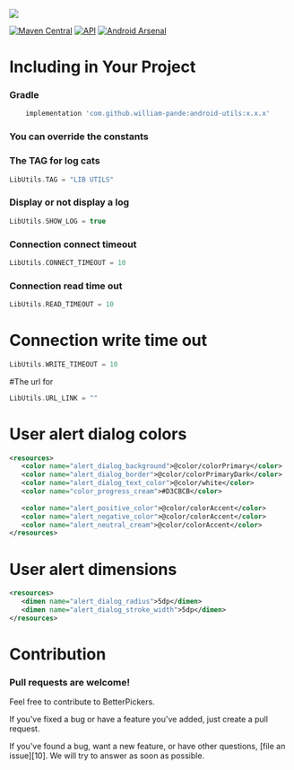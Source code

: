[![](https://jitpack.io/v/WilliamPande/android-utils.svg)](https://jitpack.io/#WilliamPande/android-utils)

[![Maven Central](https://img.shields.io/maven-central/v/com.code-troopers.betterpickers/library.svg?style=flat)](https://repo1.maven.org/maven2/com/code-troopers/betterpickers/library/)
[![API](https://img.shields.io/badge/API-9%2B-brightgreen.svg?style=flat)](https://android-arsenal.com/api?level=9)
[![Android Arsenal](https://img.shields.io/badge/Android%20Arsenal-Android%20Betterpickers-brightgreen.svg?style=flat)](https://android-arsenal.com/details/1/118)

Including in Your Project
=========================
### Gradle

```groovy
    implementation 'com.github.william-pande:android-utils:x.x.x'
```

### You can override the constants

### The TAG for log cats
```kotlin
LibUtils.TAG = "LIB UTILS"
```

### Display or not display a log
```kotlin
LibUtils.SHOW_LOG = true
```

### Connection connect timeout
```kotlin
LibUtils.CONNECT_TIMEOUT = 10
```

### Connection read time out
```kotlin
LibUtils.READ_TIMEOUT = 10
```


# Connection write time out
```kotlin
LibUtils.WRITE_TIMEOUT = 10
```

#The url for   
```kotlin  
LibUtils.URL_LINK = ""
```

 # User alert dialog colors
 ```xml
<resources>
    <color name="alert_dialog_background">@color/colorPrimary</color>
    <color name="alert_dialog_border">@color/colorPrimaryDark</color>
    <color name="alert_dialog_text_color">@color/white</color>
    <color name="color_progress_cream">#D3CBCB</color>
   
    <color name="alert_positive_color">@color/colorAccent</color>
    <color name="alert_negative_color">@color/colorAccent</color>
    <color name="alert_neutral_cream">@color/colorAccent</color>
</resources>
 ```
 
 # User alert dimensions
 ```xml
 <resources>
    <dimen name="alert_dialog_radius">5dp</dimen>
    <dimen name="alert_dialog_stroke_width">5dp</dimen>
 </resources>
 ```
 
 Contribution
 ============
 
 ### Pull requests are welcome!
 
 Feel free to contribute to BetterPickers.
 
 If you've fixed a bug or have a feature you've added, just create a pull request.
 
 If you've found a bug, want a new feature, or have other questions, [file an issue][10]. We will try to answer as soon as possible.